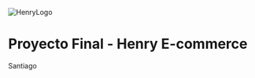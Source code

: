 ![HenryLogo](https://static.wixstatic.com/media/85087f_0d84cbeaeb824fca8f7ff18d7c9eaafd~mv2.png/v1/fill/w_160,h_30,al_c,q_85,usm_0.66_1.00_0.01/Logo_completo_Color_1PNG.webp)

# Proyecto Final - Henry E-commerce

Santiago
